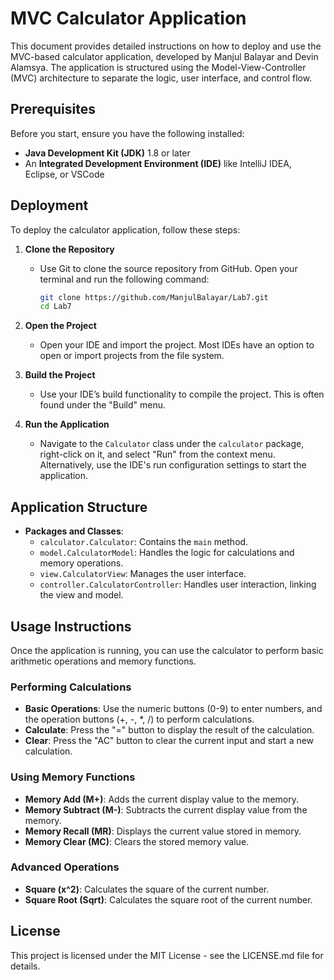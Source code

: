 # MVC Calculator Application

This document provides detailed instructions on how to deploy and use the MVC-based calculator application, developed by Manjul Balayar and Devin Alamsya. The application is structured using the Model-View-Controller (MVC) architecture to separate the logic, user interface, and control flow.

## Prerequisites

Before you start, ensure you have the following installed:
- **Java Development Kit (JDK)** 1.8 or later
- An **Integrated Development Environment (IDE)** like IntelliJ IDEA, Eclipse, or VSCode

## Deployment

To deploy the calculator application, follow these steps:

1. **Clone the Repository**
   - Use Git to clone the source repository from GitHub. Open your terminal and run the following command:
     ```bash
     git clone https://github.com/ManjulBalayar/Lab7.git
     cd Lab7
     ```

2. **Open the Project**
   - Open your IDE and import the project. Most IDEs have an option to open or import projects from the file system.

3. **Build the Project**
   - Use your IDE’s build functionality to compile the project. This is often found under the "Build" menu.

4. **Run the Application**
   - Navigate to the `Calculator` class under the `calculator` package, right-click on it, and select "Run" from the context menu. Alternatively, use the IDE's run configuration settings to start the application.

## Application Structure

- **Packages and Classes**:
  - `calculator.Calculator`: Contains the `main` method.
  - `model.CalculatorModel`: Handles the logic for calculations and memory operations.
  - `view.CalculatorView`: Manages the user interface.
  - `controller.CalculatorController`: Handles user interaction, linking the view and model.

## Usage Instructions

Once the application is running, you can use the calculator to perform basic arithmetic operations and memory functions.

### Performing Calculations

- **Basic Operations**: Use the numeric buttons (0-9) to enter numbers, and the operation buttons (+, -, *, /) to perform calculations.
- **Calculate**: Press the "=" button to display the result of the calculation.
- **Clear**: Press the "AC" button to clear the current input and start a new calculation.

### Using Memory Functions

- **Memory Add (M+)**: Adds the current display value to the memory.
- **Memory Subtract (M-)**: Subtracts the current display value from the memory.
- **Memory Recall (MR)**: Displays the current value stored in memory.
- **Memory Clear (MC)**: Clears the stored memory value.

### Advanced Operations

- **Square (x^2)**: Calculates the square of the current number.
- **Square Root (Sqrt)**: Calculates the square root of the current number.

## License

This project is licensed under the MIT License - see the LICENSE.md file for details.
